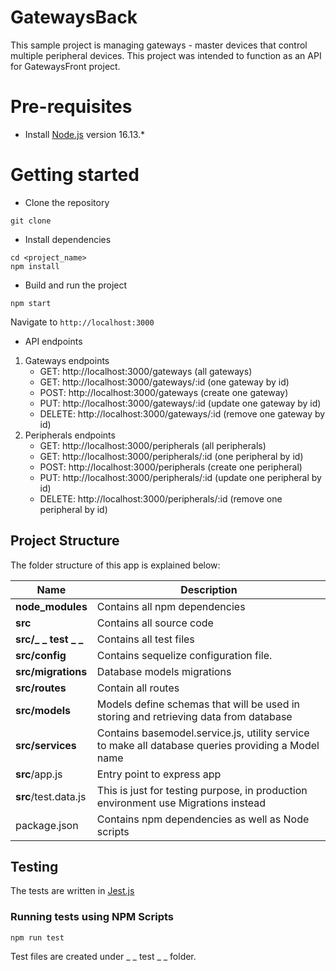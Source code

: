 # GatewaysBack
This sample project is managing gateways - master devices that control multiple peripheral devices.
This project was intended to function as an API for GatewaysFront project.

# Pre-requisites
- Install [Node.js](https://nodejs.org/en/) version 16.13.*

# Getting started
- Clone the repository
```
git clone  
```
- Install dependencies
```
cd <project_name>
npm install
```
- Build and run the project
```
npm start
```
  Navigate to `http://localhost:3000`

- API endpoints

 1. Gateways endpoints
    - GET: http://localhost:3000/gateways (all gateways)
    - GET: http://localhost:3000/gateways/:id (one gateway by id)
    - POST: http://localhost:3000/gateways (create one gateway)
    - PUT: http://localhost:3000/gateways/:id (update one gateway by id)
    - DELETE: http://localhost:3000/gateways/:id (remove one gateway by id)
 2. Peripherals endpoints
    - GET: http://localhost:3000/peripherals (all peripherals)  
    - GET: http://localhost:3000/peripherals/:id (one peripheral by id)
    - POST: http://localhost:3000/peripherals (create one peripheral)
    - PUT: http://localhost:3000/peripherals/:id (update one peripheral by id)
    - DELETE: http://localhost:3000/peripherals/:id (remove one peripheral by id)  

## Project Structure
The folder structure of this app is explained below:

| Name | Description |
| ------------------------ | --------------------------------------------------------------------------------------------- |
| **node_modules**         | Contains all  npm dependencies                                                            |
| **src**                  | Contains all  source code              |
| **src/_ _ test _ _**      | Contains all test files
| **src/config**              | Contains sequelize configuration file.  
| **src/migrations**      | Database models migrations
| **src/routes**           | Contain all routes                      
| **src/models**           | Models define schemas that will be used in storing and retrieving data from database  |
| **src/services**           | Contains basemodel.service.js, utility service to make all database queries providing a Model name  |
| **src**/app.js         | Entry point to express app                                                               |
| **src**/test.data.js | This is just for testing purpose, in production environment use Migrations instead |
| package.json             | Contains npm dependencies as well as Node scripts |

## Testing
The tests are  written in [Jest.js](https://jestjs.io/)

### Running tests using NPM Scripts
````
npm run test
````
Test files are created under _ _ test _ _  folder.